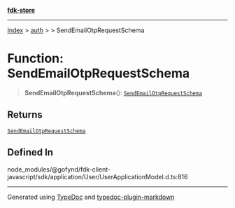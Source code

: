 [**fdk-store**](../../../README.md)
***

[Index](../../../API.md) > [auth](../../README.md) > [<internal>](../README.md) > SendEmailOtpRequestSchema

# Function: SendEmailOtpRequestSchema

> **SendEmailOtpRequestSchema**(): [`SendEmailOtpRequestSchema`](../type-aliases/type-alias.SendEmailOtpRequestSchema.md)

## Returns

[`SendEmailOtpRequestSchema`](../type-aliases/type-alias.SendEmailOtpRequestSchema.md)

## Defined In

node\_modules/@gofynd/fdk-client-javascript/sdk/application/User/UserApplicationModel.d.ts:816

***
Generated using [TypeDoc](https://typedoc.org/) and [typedoc-plugin-markdown](https://www.npmjs.com/package/typedoc-plugin-markdown)
